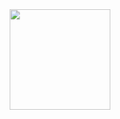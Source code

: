 <div align="center">
  <a href="https://github.com/gccunha015">
  <!--
  <img height="180em" src="https://github-readme-stats.vercel.app/api?username=gccunha015&show_icons=true&theme=dracula&include_all_commits=true&count_private=true"/>
  -->
  <img height="180em" src="https://github-readme-stats.vercel.app/api/top-langs/?username=gccunha015&layout=compact&langs_count=7&theme=dracula"/>
</div>
